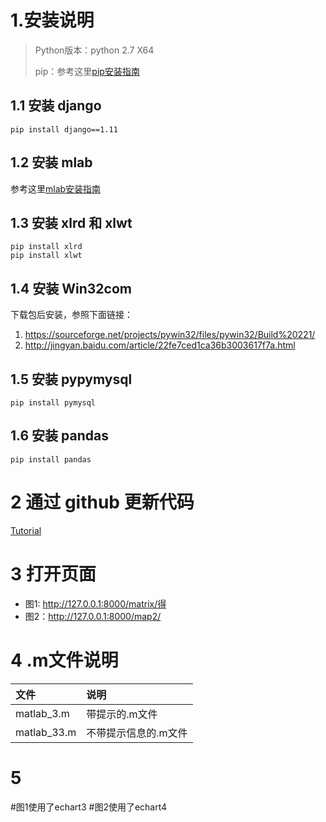 # 1.安装说明

> Python版本：python 2.7 X64
> 
> pip：参考这里[pip安装指南](https://www.cnblogs.com/rain124/p/6196053.html)

## 1.1 安装 django
```
pip install django==1.11
```
## 1.2 安装 mlab
参考这里[mlab安装指南](http://blog.csdn.net/sunny_xsc1994/article/details/70197168)

## 1.3 安装 xlrd 和 xlwt
```
pip install xlrd
pip install xlwt
```

## 1.4 安装 Win32com
下载包后安装，参照下面链接：

1. https://sourceforge.net/projects/pywin32/files/pywin32/Build%20221/
2. http://jingyan.baidu.com/article/22fe7ced1ca36b3003617f7a.html

## 1.5 安装 pypymysql
```
pip install pymysql
```

## 1.6 安装 pandas
```
pip install pandas
```

# 2 通过 github 更新代码
[Tutorial](https://www.cnblogs.com/mff520mff/archive/2017/08/13/7355118.html)

# 3 打开页面

- 图1: http://127.0.0.1:8000/matrix/得
- 图2：http://127.0.0.1:8000/map2/

# 4 .m文件说明

|文件|说明|
|:----|:-----|
|matlab_3.m| 带提示的.m文件|
|matlab_33.m | 不带提示信息的.m文件|

# 5
#图1使用了echart3
#图2使用了echart4